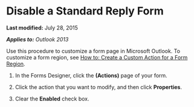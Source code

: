 
# Disable a Standard Reply Form

 **Last modified:** July 28, 2015

 _**Applies to:** Outlook 2013_

Use this procedure to customize a form page in Microsoft Outlook. To customize a form region, see  [How to: Create a Custom Action for a Form Region](bf889270-3e80-a240-15e4-c57a3f1e7b9b.md).


1. In the Forms Designer, click the  **(Actions)** page of your form.
    
2. Click the action that you want to modify, and then click  **Properties**. 
    
3. Clear the  **Enabled** check box.
    
